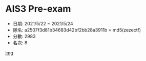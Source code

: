 # AIS3 Pre-exam

* 日期: 2021/5/22 ~ 2021/5/24
* 隊名: a2507f3d81b34683d42bf2bb28a3911b = md5(zezectf)
* 分數: 2983
* 名次: 8

[img](Scoreboard.PNF)

